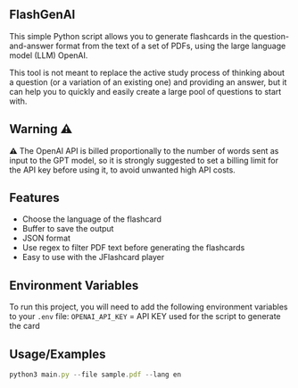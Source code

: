 ## FlashGenAI

This simple Python script allows you to generate flashcards in the question-and-answer format from the text of a set of PDFs, using the large language model (LLM) OpenAI.

This tool is not meant to replace the active study process of thinking about a question (or a variation of an existing one) and providing an answer, but it can help you to quickly and easily create a large pool of questions to start with.

## Warning ⚠️

**⚠️** The OpenAI API is billed proportionally to the number of words sent as input to the GPT model, so it is strongly suggested to set a billing limit for the API key before using it, to avoid unwanted high API costs.

## Features

* Choose the language of the flashcard
* Buffer to save the output
* JSON format
* Use regex to filter PDF text before generating the flashcards
* Easy to use with the JFlashcard player

## Environment Variables

To run this project, you will need to add the following environment variables to your `.env` file:
`OPENAI_API_KEY` = API KEY used for the script to generate the card



## Usage/Examples

```javascript
python3 main.py --file sample.pdf --lang en
```

